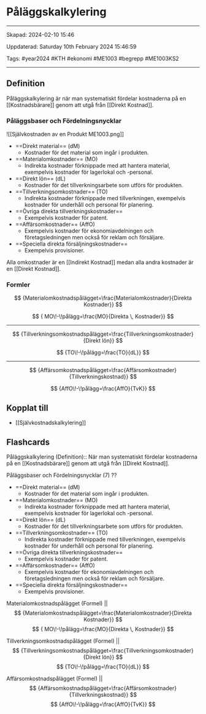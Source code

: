 # Påläggskalkylering

---

Skapad: 2024-02-10 15:46

Uppdaterad: Saturday 10th February 2024 15:46:59

Tags: #year2024 #KTH #ekonomi #ME1003 #begrepp #ME1003KS2

---

## Definition

Påläggskalkylering är när man systematiskt fördelar kostnaderna på en [[Kostnadsbärare]] genom att utgå från [[Direkt Kostnad]].

### Påläggsbaser och Fördelningsnycklar

![[Självkostnaden av en Produkt ME1003.png]]

- ==Direkt material== (dM)
	- Kostnader för det material som ingår i produkten.
- ==Materialomkostnader== (MO)
	- Indirekta kostnader förknippade med att hantera material, exempelvis kostnader för lagerlokal och -personal.
- ==Direkt lön== (dL)
	- Kostnader för det tillverkningsarbete som utförs för produkten.
- ==Tillverkningsomkostnader== (TO)
	- Indirekta kostnader förknippade med tillverkningen, exempelvis kostnader för underhåll och personal för planering.
- ==Övriga direkta tillverkningskostnader==
	- Exempelvis kostnader för patent.
- ==Affärsomkostnader== (AffO)
	- Exempelvis kostnader för ekonomiavdelningen och företagsledningen men också för reklam och försäljare.
- ==Speciella direkta försäljningskostnader==
	- Exempelvis provisioner.

Alla omkostnader är en [[Indirekt Kostnad]] medan alla andra kostnader är en [[Direkt Kostnad]].

### Formler

$$
{Materialomkostnadspålägget=\frac{Materialomkostnader}{Direkta Kostnader}}
$$

$$
{ MO\!-\!pålägg=\frac{MO}{Direkta \, Kostnader}}
$$

---

$$
{Tillverkningsomkostnadspålägget=\frac{Tillverkningsomkostnader}{Direkt lön}}
$$

$$
{TO\!-\!pålägg=\frac{TO}{dL}}
$$

---

$$
{Affärsomkostnadspålägget=\frac{Affärsomkostnader}{Tillverkningskostnad}}
$$

$$
{AffO\!-\!pålägg=\frac{AffO}{TvK}}
$$

## Kopplat till

- [[Självkostnadskalkylering]]

## Flashcards

Påläggskalkylering (Definition):: När man systematiskt fördelar kostnaderna på en [[Kostnadsbärare]] genom att utgå från [[Direkt Kostnad]].

Påläggsbaser och Fördelningsnycklar (7)
??
- ==Direkt material== (dM)
	- Kostnader för det material som ingår i produkten.
- ==Materialomkostnader== (MO)
	- Indirekta kostnader förknippade med att hantera material, exempelvis kostnader för lagerlokal och -personal.
- ==Direkt lön== (dL)
	- Kostnader för det tillverkningsarbete som utförs för produkten.
- ==Tillverkningsomkostnader== (TO)
	- Indirekta kostnader förknippade med tillverkningen, exempelvis kostnader för underhåll och personal för planering.
- ==Övriga direkta tillverkningskostnader==
	- Exempelvis kostnader för patent.
- ==Affärsomkostnader== (AffO)
	- Exempelvis kostnader för ekonomiavdelningen och företagsledningen men också för reklam och försäljare.
- ==Speciella direkta försäljningskostnader==
	- Exempelvis provisioner.

Materialomkostnadspålägget (Formel)
||
$$
{Materialomkostnadspålägget=\frac{Materialomkostnader}{Direkta Kostnader}}
$$
$$
{ MO\!-\!pålägg=\frac{MO}{Direkta \, Kostnader}}
$$

Tillverkningsomkostnadspålägget (Formel)
||
$$
{Tillverkningsomkostnadspålägget=\frac{Tillverkningsomkostnader}{Direkt lön}}
$$
$$
{TO\!-\!pålägg=\frac{TO}{dL}}
$$

Affärsomkostnadspålägget (Formel)
||
$$
{Affärsomkostnadspålägget=\frac{Affärsomkostnader}{Tillverkningskostnad}}
$$
$$
{AffO\!-\!pålägg=\frac{AffO}{TvK}}
$$
